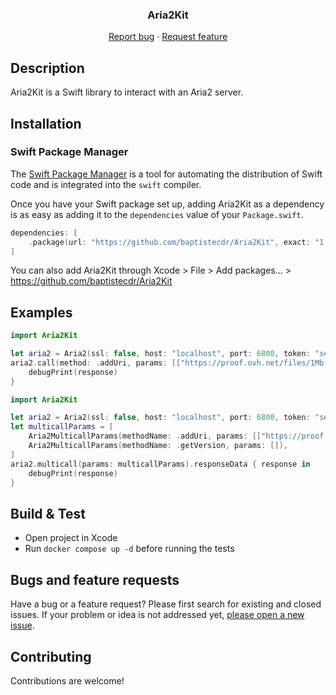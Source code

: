 <h3 align="center">Aria2Kit</h3>
<p align="center">
    <a href="https://github.com/baptistecdr/Aria2Kit/issues/new">Report bug</a>
    ·
    <a href="https://github.com/baptistecdr/Aria2Kit/issues/new">Request feature</a>
</p>

## Description

Aria2Kit is a Swift library to interact with an Aria2 server.

## Installation

### Swift Package Manager

The [Swift Package Manager](https://swift.org/package-manager/) is a tool for automating the distribution of Swift code
and is integrated into the `swift` compiler.

Once you have your Swift package set up, adding Aria2Kit as a dependency is as easy as adding it to the `dependencies`
value of your `Package.swift`.

```swift
dependencies: [
    .package(url: "https://github.com/baptistecdr/Aria2Kit", exact: "1.0.0")
]
```

You can also add Aria2Kit through Xcode > File > Add packages... > https://github.com/baptistecdr/Aria2Kit

## Examples

```swift
import Aria2Kit

let aria2 = Aria2(ssl: false, host: "localhost", port: 6800, token: "secret-token")
aria2.call(method: .addUri, params: [["https://proof.ovh.net/files/1Mb.dat"], ["split": "1"]]).responseData { response in
    debugPrint(response)
}
```

```swift
import Aria2Kit

let aria2 = Aria2(ssl: false, host: "localhost", port: 6800, token: "secret-token")
let multicallParams = [
    Aria2MulticallParams(methodName: .addUri, params: [["https://proof.ovh.net/files/1Mb.dat"], ["split": "1"]]),
    Aria2MulticallParams(methodName: .getVersion, params: []),
]
aria2.multicall(params: multicallParams).responseData { response in
    debugPrint(response)
}
```

## Build & Test

* Open project in Xcode
* Run `docker compose up -d` before running the tests

## Bugs and feature requests

Have a bug or a feature request? Please first search for existing and closed issues. If your problem or idea is not
addressed yet, [please open a new issue](https://github.com/baptistecdr/Aria2Kit/issues).

## Contributing

Contributions are welcome!
